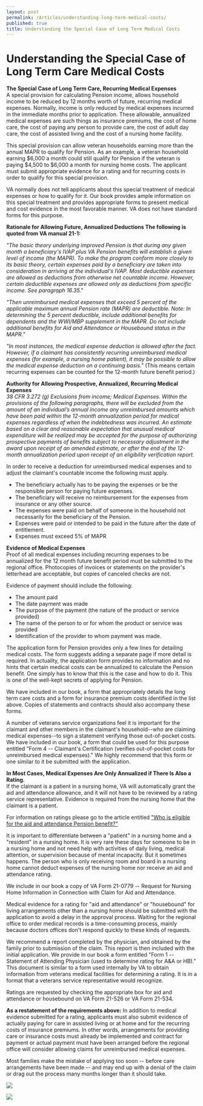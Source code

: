 ```yaml
---
layout: post
permalink: /Articles/understanding-long-term-medical-costs/
published: true
title: Understanding the Special Case of Long Term Medical Costs
---
```

# Understanding the Special Case of Long Term Care Medical Costs

**The Special Case of Long Term Care, Recurring Medical Expenses**  
A special provision for calculating Pension income, allows household income to be reduced by 12 months worth of future, recurring medical expenses. Normally, income is only reduced by medical expenses incurred in the immediate months prior to application. These allowable, annualized medical expenses are such things as insurance premiums, the cost of home care, the cost of paying any person to provide care, the cost of adult day care, the cost of assisted living and the cost of a nursing home facility.

This special provision can allow veteran households earning more than the annual MAPR to qualify for Pension. As an example, a veteran household earning $6,000 a month could still qualify for Pension if the veteran is paying $4,500 to $6,000 a month for nursing home costs. The applicant must submit appropriate evidence for a rating and for recurring costs in order to qualify for this special provision.

VA normally does not tell applicants about this special treatment of medical expenses or how to qualify for it. Our book provides ample information on this special treatment and provides appropriate forms to present medical and cost evidence in the most favorable manner. VA does not have standard forms for this purpose.

**Rationale for Allowing Future, Annualized Deductions
The following is quoted from VA manual 21-1:**

_"The basic theory underlying improved Pension is that during any given month a beneficiary's IVAP plus VA Pension benefits will establish a given level of income (the MAPR). To make the program conform more closely to its basic theory, certain expenses paid by a beneficiary are taken into consideration in arriving at the individual's IVAP. Most deductible expenses are allowed as deductions from otherwise net countable income. However, certain deductible expenses are allowed only as deductions from specific income. See paragraph 16.35."_

_"Then unreimbursed medical expenses that exceed 5 percent of the applicable maximum annual Pension rate (MAPR) are deductible. Note: In determining the 5 percent deductible, include additional benefits for dependents and the WWI/MBP supplement in the MAPR. Do not include additional benefits for Aid and Attendance or Housebound status in the MAPR."_

_"In most instances, the medical expense deduction is allowed after the fact. However, if a claimant has consistently recurring unreimbursed medical expenses (for example, a nursing home patient), it may be possible to allow the medical expense deduction on a continuing basis."_ (This means certain recurring expenses can be counted for the 12-month future benefit period.)

**Authority for Allowing Prospective, Annualized, Recurring Medical Expenses**  
_38 CFR 3.272 (g) Exclusions from income; Medical Expenses. Within the provisions of the following paragraphs, there will be excluded from the amount of an individual’s annual income any unreimbursed amounts which have been paid within the 12-month annualization period for medical expenses regardless of when the indebtedness was incurred. An estimate based on a clear and reasonable expectation that unusual medical expenditure will be realized may be accepted for the purpose of authorizing prospective payments of benefits subject to necessary adjustment in the award upon receipt of an amended estimate, or after the end of the 12-month annualization period upon receipt of an eligibility verification report._

In order to receive a deduction for unreimbursed medical expenses and to adjust the claimant's countable income the following must apply.

* The beneficiary actually has to be paying the expenses or be the responsible person for paying future expenses.
* The beneficiary will receive no reimbursement for the expenses from insurance or any other source.
* The expenses were paid on behalf of someone in the household not necessarily for the beneficiary of the Pension.
* Expenses were paid or intended to be paid in the future after the date of entitlement.
* Expenses must exceed 5% of MAPR

**Evidence of Medical Expenses**   
Proof of all medical expenses including recurring expenses to be annualized for the 12 month future benefit period must be submitted to the regional office. Photocopies of invoices or statements on the provider's letterhead are acceptable, but copies of canceled checks are not.

Evidence of payment should include the following:

* The amount paid
* The date payment was made
* The purpose of the payment (the nature of the product or service provided)
* The name of the person to or for whom the product or service was provided
* Identification of the provider to whom payment was made.

The application form for Pension provides only a few lines for detailing medical costs. The form suggests adding a separate page if more detail is required. In actuality, the application form provides no information and no hints that certain medical costs can be annualized to calculate the Pension benefit. One simply has to know that this is the case and how to do it. This is one of the well-kept secrets of applying for Pension.

We have included in our book, a form that appropriately details the long term care costs and a form for insurance premium costs identified in the list above. Copies of statements and contracts should also accompany these forms.

A number of veterans service organizations feel it is important for the claimant and other members in the claimant's household--who are claiming medical expenses--to sign a statement verifying those out-of-pocket costs. We have included in our book, a form that could be used for this purpose entitled "Form 4 -- Claimant's Certification (verifies out-of-pocket costs for unreimbursed medical expenses)." We highly recommend that this form or one similar to it be submitted with the application.

**In Most Cases, Medical Expenses Are Only Annualized if There Is Also a Rating.**  
If the claimant is a patient in a nursing home, VA will automatically grant the aid and attendance allowance, and it will not have to be reviewed by a rating service representative. Evidence is required from the nursing home that the claimant is a patient.

For information on ratings please go to the article entitled ["Who is eligible for the aid and attendance Pension benefit?"](/Articles/who_eligible_aid_attendance_pension_benefit.htm)

It is important to differentiate between a "patient" in a nursing home and a "resident" in a nursing home. It is very rare these days for someone to be in a nursing home and not need help with activities of daily living, medical attention, or supervision because of mental incapacity. But it sometimes happens. The person who is only receiving room and board in a nursing home cannot deduct expenses of the nursing home nor receive an aid and attendance rating.

We include in our book a copy of VA Form 21-0779 -- Request for Nursing Home Information in Connection with Claim for Aid and Attendance.

Medical evidence for a rating for "aid and attendance" or "housebound" for living arrangements other than a nursing home should be submitted with the application to avoid a delay in the approval process. Waiting for the regional office to order medical records is a time-consuming process, mainly because doctors offices don't respond quickly to these kinds of requests.

We recommend a report completed by the physician, and obtained by the family prior to submission of the claim. This report is then included with the initial application. We provide in our book a form entitled "Form 1 -- Statement of Attending Physician (used to determine rating for A&A or HB)." This document is similar to a form used internally by VA to obtain information from veterans medical facilities for determining a rating. It is in a format that a veterans service representative would recognize.

Ratings are requested by checking the appropriate box for aid and attendance or housebound on VA Form 21-526 or VA Form 21-534.

**As a restatement of the requirements above:** In addition to medical evidence submitted for a rating, applicants must also submit evidence of actually paying for care in assisted living or at home and for the recurring costs of insurance premiums. In other words, arrangements for providing care or insurance costs must already be implemented and contract for payment or actual payment must have been arranged before the regional office will consider allowing claims for unreimbursed medical expenses.

Most families make the mistake of applying too soon -- before care arrangements have been made -- and may end up with a denial of the claim or drag out the process many months longer than it should take.

![](/assets/pension_mapr.gif)

![](/assets/death-pension_mapr.gif)